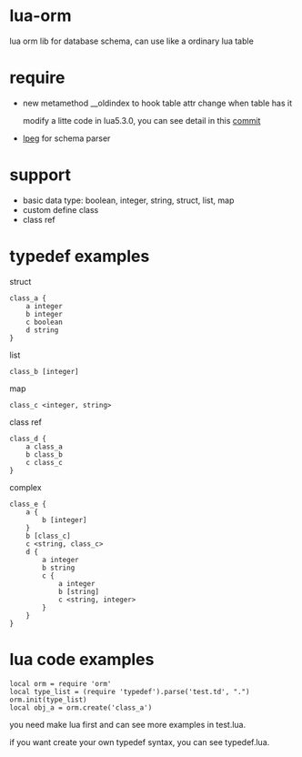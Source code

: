 # lua-orm
lua orm lib for database schema, can use like a ordinary lua table

# require
- new metamethod __oldindex to hook table attr change when table has it

  modify a litte code in lua5.3.0, you can see detail in this 
  <a href="https://github.com/pigparadise/lua-orm/commit/8079829b3c3f3a3714c3a947a533e51aa43afd26" target="_blank">commit</a>
  
- [lpeg](http://www.inf.puc-rio.br/~roberto/lpeg/) for schema parser

# support
- basic data type: boolean, integer, string, struct, list, map
- custom define class
- class ref

# typedef examples
struct
```
class_a {
    a integer
    b integer
    c boolean
    d string
}
```
list
```
class_b [integer]
```
map
```
class_c <integer, string>
```

class ref
```
class_d {
    a class_a
    b class_b
    c class_c
}
```

complex
```
class_e {
    a {
        b [integer]
    }
    b [class_c]
    c <string, class_c>
    d {
        a integer
        b string
        c {
            a integer
            b [string]
            c <string, integer>
        }
    }
}
```

# lua code examples
```
local orm = require 'orm'
local type_list = (require 'typedef').parse('test.td', ".")
orm.init(type_list)
local obj_a = orm.create('class_a')
```

you need make lua first and can see more examples in test.lua.

if you want create your own typedef syntax, you can see typedef.lua.

